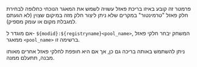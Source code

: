 פרמטר זה קובע באיזו בריכת פאזל עשויה לשמש את המאגר הנוכחי כחלופה לבחירת חלק פאזל "טרמינטור"
במקרים שלא ניתן ליצור חלק מזה במיקום שצוין (לא הגעתם למגבלת מקום או עומק מספיק).

אם מוגדר ל- `${modid}:${registryname}<pool_name>`, המשחק יבחר חלקי פאזל ממאגר `<pool_name>` ברשימה זו.

ניתן להשתמש באותה בריכה גם כן, אך אם היא חופפת לחלקי פאזל אחרים מאותו מבנה, תתעלם ממנה.
